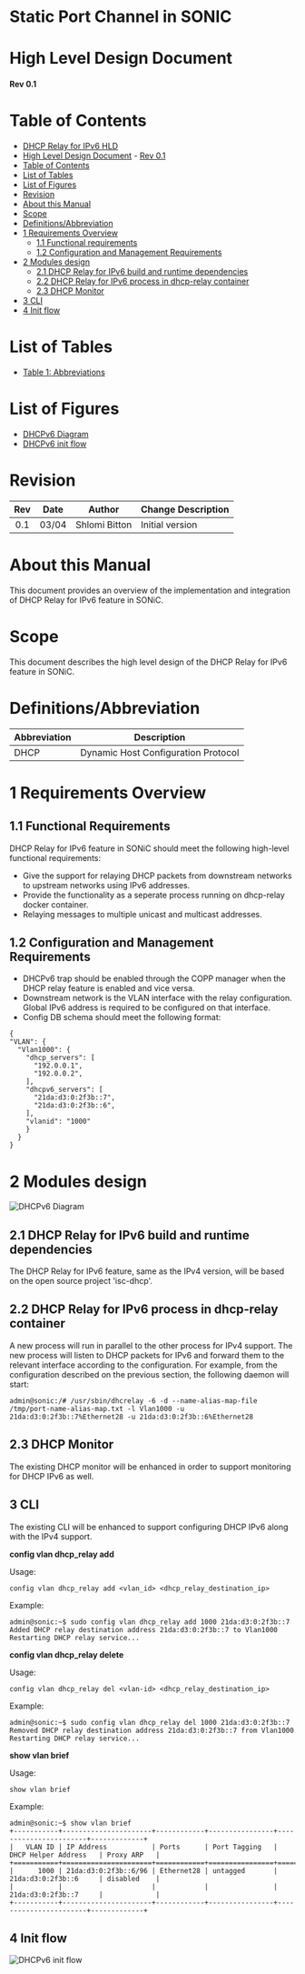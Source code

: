 # Static Port Channel in SONIC

# High Level Design Document

#### Rev 0.1

# Table of Contents
- [DHCP Relay for IPv6 HLD](#dhcp-relay-for-ipv6-hld)
- [High Level Design Document](#high-level-design-document)
      - [Rev 0.1](#rev-01)
- [Table of Contents](#table-of-contents)
- [List of Tables](#list-of-tables)
- [List of Figures](#list-of-figures)
- [Revision](#revision)
- [About this Manual](#about-this-manual)
- [Scope](#scope)
- [Definitions/Abbreviation](#definitionsabbreviation)
- [1 Requirements Overview](#1-requirements-overview)
  - [1.1 Functional requirements](#11-functional-requirements)
  - [1.2 Configuration and Management Requirements](#12-configuration-and-management-requirements)
- [2 Modules design](#2-modules-design)
  - [2.1 DHCP Relay for IPv6 build and runtime dependencies](#21-dhcp-relay-for-ipv6-build-and-runtime-dependencies)
  - [2.2 DHCP Relay for IPv6 process in dhcp-relay container](#22-dhcp-relay-for-ipv6-process-in-dhcp-relay-container)
  - [2.3 DHCP Monitor](#23-dhcp-monitor)
- [3 CLI](#3-cli)
- [4 Init flow](#4-init-flow)

# List of Tables
* [Table 1: Abbreviations](#definitionsabbreviation)

# List of Figures
* [DHCPv6 Diagram](#2-modules-design)
* [DHCPv6 init flow](#4-init-flow)

# Revision
| Rev | Date     | Author          | Change Description                 |
|:---:|:--------:|:---------------:|------------------------------------|
| 0.1 | 03/04    | Shlomi Bitton   | Initial version                    |

# About this Manual
This document provides an overview of the implementation and integration of DHCP Relay for IPv6 feature in SONiC.

# Scope
This document describes the high level design of the DHCP Relay for IPv6 feature in SONiC.

# Definitions/Abbreviation
| Abbreviation  | Description                               |
|---------------|-------------------------------------------|
| DHCP          | Dynamic Host Configuration Protocol       |

# 1 Requirements Overview

## 1.1 Functional Requirements

DHCP Relay for IPv6 feature in SONiC should meet the following high-level functional requirements:

- Give the support for relaying DHCP packets from downstream networks to upstream networks using IPv6 addresses.
- Provide the functionality as a seperate process running on dhcp-relay docker container.
- Relaying messages to multiple unicast and multicast addresses.

## 1.2 Configuration and Management Requirements

- DHCPv6 trap should be enabled through the COPP manager when the DHCP relay feature is enabled and vice versa. 
- Downstream network is the VLAN interface with the relay configuration. Global IPv6 address is required to be configured on that interface. 
- Config DB schema should meet the following format:
```
{
"VLAN": {
  "Vlan1000": {
    "dhcp_servers": [
      "192.0.0.1", 
      "192.0.0.2", 
    ], 
    "dhcpv6_servers": [ 
      "21da:d3:0:2f3b::7", 
      "21da:d3:0:2f3b::6", 
    ], 
    "vlanid": "1000" 
    } 
  }
}
```

# 2 Modules design

![DHCPv6 Diagram](/doc/DHCPv6_Relay/diagram.png)

## 2.1 DHCP Relay for IPv6 build and runtime dependencies

The DHCP Relay for IPv6 feature, same as the IPv4 version, will be based on the open source project 'isc-dhcp'.

## 2.2 DHCP Relay for IPv6 process in dhcp-relay container

A new process will run in parallel to the other process for IPv4 support.
The new process will listen to DHCP packets for IPv6 and forward them to the relevant interface according to the configuration.
For example, from the configuration described on the previous section, the following daemon will start:
```
admin@sonic:/# /usr/sbin/dhcrelay -6 -d --name-alias-map-file /tmp/port-name-alias-map.txt -l Vlan1000 -u 21da:d3:0:2f3b::7%Ethernet28 -u 21da:d3:0:2f3b::6%Ethernet28
```

## 2.3 DHCP Monitor

The existing DHCP monitor will be enhanced in order to support monitoring for DHCP IPv6 as well.

## 3 CLI

The existing CLI will be enhanced to support configuring DHCP IPv6 along with the IPv4 support.

**config vlan dhcp_relay add**

Usage:
```
config vlan dhcp_relay add <vlan_id> <dhcp_relay_destination_ip>
```
Example:
```
admin@sonic:~$ sudo config vlan dhcp_relay add 1000 21da:d3:0:2f3b::7
Added DHCP relay destination address 21da:d3:0:2f3b::7 to Vlan1000
Restarting DHCP relay service...
```

**config vlan dhcp_relay delete**

Usage:
```
config vlan dhcp_relay del <vlan-id> <dhcp_relay_destination_ip>
```
Example:
```
admin@sonic:~$ sudo config vlan dhcp_relay del 1000 21da:d3:0:2f3b::7
Removed DHCP relay destination address 21da:d3:0:2f3b::7 from Vlan1000
Restarting DHCP relay service...
```

**show vlan brief**

Usage:
```
show vlan brief
```
Example:
```
admin@sonic:~$ show vlan brief
+-----------+----------------------+------------+----------------+-----------------------+-------------+
|   VLAN ID | IP Address           | Ports      | Port Tagging   | DHCP Helper Address   | Proxy ARP   |
+===========+======================+============+================+=======================+=============+
|      1000 | 21da:d3:0:2f3b::6/96 | Ethernet28 | untagged       | 21da:d3:0:2f3b::6     | disabled    |
|           |                      |            |                | 21da:d3:0:2f3b::7     |             |
+-----------+----------------------+------------+----------------+-----------------------+-------------+
```

## 4 Init flow

![DHCPv6 init flow](/doc/DHCPv6_Relay/init.svg)

